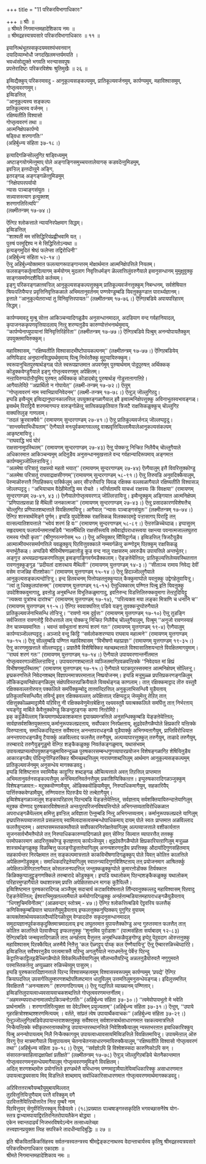 +++
title = "11 परिकरविभागाधिकारः"

+++
॥ श्रीः ॥  
॥ श्रीमते निगमान्तमहादेशिकाय नमः ॥  
॥ श्रीमद्रहस्यत्रयसारे परिकरविभागाधिकारः ॥ ११ ॥  
  
इयानित्थंभूतस्सकृदयमवश्यंभवनवान्  
दयादिव्याम्भोधौ जगदखिलमन्तर्यमयति ।  
भवध्वंसोद्युक्ते भगवति भरन्यासवपुषः   
प्रपत्तेरादिष्टः परिकरविशेषः श्रुतिमुखैः ॥ २६ ॥

इव्विद्यैक्कुप् परिकरमावदु - आनुकूल्यसङ्कल्पमुम्, प्रातिकूल्यवर्जनमुम्, कार्पण्यमुम्, महाविश्वासमुम्, गोप्तृत्ववरणमुम्।  
इव्विडत्तिल्  
‘‘आनुकूल्यस्य सङ्कल्पः  
प्रातिकूल्यस्य वर्जनम् ।  
रक्षिष्यतीति विश्वासो  
गोप्तृत्ववरणं तथा ॥  
आत्मनिक्षेपकार्पण्ये  
षड्विधा शरणागतिः’’  
(अहिर्बुध्न्य संहिता ३७-१८।)  

इत्यादिगळिऱ्सॊल्लुगिऱ षाड्विध्यमुम्  
अष्टाङ्गयोगमॆऩ्ऩुमाप् पोले अङ्गाङ्गिसमुच्चयत्तालेयागक् कडवदॆऩ्ऩुमिडमुम्,  
इवऱ्ऱिल् इऩ्ऩदॊऩ्ऱुमे अङ्गि,  
इतरङ्गळ् अङ्गङ्गळॆऩ्ऩुमिडमुम्  
‘‘निक्षेपापरपर्यायो  
न्यासः पञ्चाङ्गसंयुतः ।  
सन्न्यासस्त्याग इत्युक्तश्  
शरणागतिरित्यपि’’  
(लक्ष्मीतन्त्रम् १७-७४।) 

ऎऩ्गिऱ श्लोकत्ताले न्यायनिरपेक्षमाग सिद्धम्।  
इव्विडत्तिल्  
‘‘शाश्वती मम संसिद्धिरियंप्रह्वीभवामि यत् ।  
पुरुषं परमुद्दिश्य न मे सिद्धिरितोऽन्यथा ॥  
इत्यङ्गमुदितं श्रेष्ठं फलेप्सा तद्विरोधिनी’’  
(अहिर्बुध्न्य संहिता ५२-१४।)  
ऎऩ्ऱु अहिर्बुध्न्योक्तमाऩ फलत्यागरूपाङ्गान्तरम् मोक्षार्थमाऩ आत्मनिक्षेपत्तिले नियतम्।  
फलसङ्गकर्तृत्वादित्यागम् कर्मयोगम् मुदलाग निवृत्तिधर्मङ्ग ळॆल्लात्तिलुंवरुगैयाले इव्वनुसन्धानम् मुमुक्षुवुक्कु साङ्गसमर्पणदशैयिले कर्तव्यम्।  
इङ्गु परिकरङ्गळाऩवऱ्ऱिल् आनुकूल्यसङ्कल्पत्तुक्कुम् प्रातिकूल्यवर्जनत्तुक्कुम् निबन्धनम्, सर्वशेषियाऩ श्रियःपतियैप्पऱ्ऱ प्रवृत्तिनिवृत्तिकळाले अभिमतानुवर्तनम् पण्णवेण्डुम्बडि यिवऩुक्कुण्डाऩ पारार्थ्यज्ञानम्।  
इत्ताले ‘‘आनुकूल्येतराभ्यां तु विनिवृत्तिरपायतः’’ (लक्ष्मीतन्त्रम् १७-७६।) ऎऩ्गिऱबडिये अपायपरिहारम् सिद्धम्।  

कार्पण्यमावदु मुऩ्बु सॊऩ्ऩ आकिञ्चन्यादिगळुडैय अनुसन्धानमादल्, अदडियाग वन्द गर्वहानियादल्, कृपाजनककृपणवृत्तियादलाय् निऩ्ऱु शरण्यऩुडैय कारुण्योत्तंभनार्थमुमाय्,  
‘‘कार्पण्येनाप्युपायानां विनिवृत्तिरिहेरिता’’ (लक्ष्मीतन्त्रम् १७-७७।) ऎऩ्गिऱबडिये पिऩ्बुम् अनन्योपायतैक्कुम् उपयुक्तमायिरुक्कुम्।  

महाविश्वासम्, ‘‘रक्षिष्यतीति विश्वासादभीष्टोपायकल्पनम्’’ (लक्ष्मीतन्त्रम् १७-७७।) ऎऩ्गिऱबडियेय्  
अणियिडाद अनुष्ठानसिद्ध्यर्थमुमाय्प् पिऩ्बु निर्भरतैक्कु मुऱुप्पायिरुक्कुम्।  
स्वरूपानुचितपुरुषार्थङ्गळ् पोले स्वरूपप्राप्तमाऩ अपवर्गमुम् पुरुषार्थमाम् पोदुपुरुषऩ् अर्थिक्कक् कॊडुक्कवेण्डुगैयाले इङ्गु गोप्तृत्ववरणमुम् अपेक्षितम्।  
नऩ्ऱायिरुप्पदॊऩ्ऱैयुमिप् पुरुषऩ् अर्थिक्कक् कॊडादबोदु पुरुषार्थङ् गॊडुत्ताऩागाऩिऱे।  
आगैयालेयिऱे ‘‘अप्रार्थितो न गोपायेत्’’ (लक्ष्मी-तन्त्रम् १७-७२।) ऎऩ्ऱुम्  
‘‘गोप्तृत्ववरणं नाम स्वाभिप्रायनिवेदनम्’’ (लक्ष्मी-तन्त्रम् १७-७८।) ऎऩ्ऱुञ् जॊल्लुगिऱदु।  
इप्पडि इव्वैन्दुम् इव्विद्यानुष्ठानकालत्तिल् उपयुक्तङ्गळागैयाल् इवै इव्वात्मनिक्षेपत्तुक्कु अविनाभूतस्वभावङ्गळ्।  
इव्वर्थम् पिराट्टियै शरणमागप्पऱ्ऱ वारुङ्गोळॆऩ्ऱु सात्विकप्रकृतियाऩ त्रिजटै राक्षसिकळुक्कुच् चॊल्लुगिऱ वाक्यत्तिलुङ् गाणलाम्।  
‘‘तदलं क्रूरवाक्यैर्वः’’ (रामायणम् सुन्दरगाण्डम् २७-४१।) ऎऩ्ऱु प्रातिकूल्यवर्जनञ् जॊल्लप्पट्टदु।  
‘‘सान्त्वमेवाभिधीयताम्’’ ऎऩ्गैयाले मनःपूर्वकमागवल्लदु वाक्प्रवृत्तियिल्लामैयालेआनुकल्यसंकल्पम् आकृष्टमायिऱ्ऱु।  
‘‘राघवाद्धि भयं घोरं  
राक्षसानामुपस्थितम्’’ (रामायणम् सुन्दरगाण्डम् २७-४३) ऎऩ्ऱु पोक्कऱ्ऱु निऱ्किऱ निलैयैच् चॊल्लुगैयाले अधिकारमाऩ आकिञ्चन्यमुम् अदिऩुडैय अनुसन्धानमुखत्ताले वन्द गर्वहान्यादिरूपमाय् अङ्गमाऩ कार्पण्यमुञ्जॊल्लिऱ्ऱायिऱ्ऱु।  
‘‘अलमेषा परित्रातुं राक्षस्यो महतो भयात्’’ (रामायणम् सुन्दरगाण्डम् २७-४४) ऎऩ्गैयालुम् इत्तै विवरित्तुक्कॊण्डु ‘‘अलमेषा परित्रातुं राघवाद्राक्षसीगणम्’’(रामायणम् सुन्दरगाण्डम् ५८-९१।) ऎऩ्ऱु तिरुवडि अनुवदिक्कैयालुम्, पॆरुमाळॊरुत्तऩै निग्रहिक्कप् पार्क्किलुम् अवर् सीऱ्ऱत्तैयाऱ्ऱि यिवळ् रक्षिक्क वल्लवळागैयाले रक्षिष्यतीति विश्वासञ् जॊल्लप्पट्टदु। ‘‘अभियाचाम वैदेहीमेतद्धि मम रोचते । भर्त्सितामपि याचध्वं राक्षस्यः किं विवक्षया’’ (रामायणम् सुन्दरगाण्डम् २७-४१, ४३।) ऎऩ्गैयालेगोप्तृत्ववरणञ् जॊल्लिऱ्ऱायिऱ्ऱु। इव्वैन्दुक्कुम् अङ्गियाऩ आत्मनिक्षेपम् ‘‘प्रणिपातप्रसन्ना हि मैथिली जनकात्मजा’’ (रामायणम् सुन्दरगाण्डम् २७-४३।) ऎऩ्ऱु प्रसादकारणविशेषत्तैच् चॊल्लुगिऱ प्रणिपातशब्दत्ताले विवक्षितमायिऱ्ऱु। आगैयाल् ‘‘न्यासः पञ्चाङ्गसंयुतः’’ (लक्ष्मीतन्त्रम् १७-७४।) ऎऩ्गिऱ शास्त्रार्थमिङ्गे पूर्णम्। इप्पडि युपदेशिक्क राक्षसिकळ् विलक्कादमट्टे पऱ्ऱासागप् पिराट्टि तऩ् वात्सल्यातिशयत्ताले ‘‘भवेयं शरणं हि वः’’ (रामायणम् सुन्दरगाण्डम् ५८-८९।) ऎऩ्ऱरुळिच्चॆय्दाळ्। इप्पासुरम् सहृदयमाय् फलपर्यन्तमाऩबडियै ‘‘मातर्मैथिलि राक्षसीस्त्वयि तथैवार्द्रापराधास्त्वया रक्षन्त्या पवनात्मजाल्लघुतरा रामस्य गोष्ठी कृता’’ (श्रीगुणरत्नगोसम् ५०।) ऎऩ्ऱु अभियुक्तर् वौियिट्टार्गळ्। इव्विडत्तिल् त्रिजटैयुडैय आत्मात्मीयभरसमर्पणत्तिले यवळुक्कुप् पिऱवित्तुवक्काले नम्मवर्गळॆऩ्ऱु कण्णोट्टम् पिऱक्कुम् राक्षसिकळु मन्तर्भूतैकळ्। अप्पडिये श्रीविभीषणाऴ्वाऩोडु कूड वन्द नालु राक्षसरुम् अवरुडैय उपायत्तिले अन्तर्भूतर्। अङ्गुऱ्ऱ अभयप्रदानप्रकरणत्तिलुम् इव्वङ्गाङ्गिवर्गमडैक्कलाम्। ऎङ्ङऩेयॆऩ्ऩिल्; प्रातिकूल्यत्तिलेव्यवस्थितऩाऩ रावणऩुक्कुङ्गूड ‘‘प्रदीयतां दाशरथाय मैथिली’’ (रामायणम् युत्तगाण्डम् १४-३।) ‘‘सीताञ्च रामाय निवेद्य देवीं वसेम राजन्निह वीतशोकाः’’ (रामायणम् युत्तगाण्डम् १५-१४।) ऎऩ्ऱु हिदञ्जॊल्लुगैयाले आनुकूल्यसङ्कल्पन्दोऱ्ऱिऱ्ऱु। इन्द हितवचनम् पित्तोपहतऩुक्कुप्पाल् कैक्कुमाप्पोले यवऩुक्कु उद्वेगहेतुवायिऱ्ऱु। ‘‘त्वां तु धिक्कुलपांसनम्’’ (रामायणम् युत्तगाण्डम् १६-१५) ऎऩ्ऱुधिक्कारम् पण्णिऩ पिऩ्बु इऩि यिवऩुक्कु उपदेशिक्कवुमागादु, इवऩोडु अनुबन्धित्त विभूतिकळुमागादु, इवऩिरुन्द विडत्तिलिरुक्कवुमागा तॆऩ्ऱऱुदियिट्टु ‘‘त्यक्त्वा पुत्रांश्च दारांश्च’’ (रामायणम् युत्तगाण्डम् १७-१४), ‘‘परित्यक्ता मया लङ्का मित्राणि च धनानि च’’ (रामायणम् युत्तगाण्डम् १९-५।) ऎऩ्गिऱ स्ववाक्यत्तिऩ् पडिये यङ्गु तुवक्कऱ्ऱुप्पोरुगैयाले प्रातिकूल्यवर्जनाभिसन्धि तोऱ्ऱिऱ्ऱु। ‘‘रावणो नाम दुर्वृत्तः’’ (रामायणम् युत्तगाण्डम् १७-१०) ऎऩ्ऱु तुडङ्गि सर्वजित्ताऩ रावणऩोट्टै विरोधत्ताले ताम् पोक्कऱ्ऱु निऱ्किऱ निलैयैच् चॊल्लुगैयालुम्, पिऩ्बुम् ‘‘अनुजो रावणस्याहं तेन चास्म्यवमानितः । भवन्तं सर्वभूतानां शरण्यं शरणं गतः’’ (रामायणम् युत्तगाण्डम् १९-४) ऎऩ्गैयालुम् कार्पण्यञ्जॊल्लप्पट्टदु। अञ्जादे वन्दु किट्टि ‘‘सर्वलोकशरण्याय राघवाय महात्मने’’ (रामायणम् युत्तगाण्डम् १७-१५।) ऎऩ्ऱु सॊल्लुम्बडि पण्णिऩ महाविश्वासम् ‘‘विभीषणो महाप्राज्ञः’’ (रामायणम् युत्तगाण्डम् १९-३५।) ऎऩ्ऱु कारणमुखत्ताले सॊल्लप्पट्टदु। प्राज्ञतैयै विशेषिक्किऱ महच्छब्दत्ताले विश्वासातिशयन्दाऩे विवक्षितमागवुमाम्। ‘‘राघवं शरणं गतः’’ (रामायणम् युत्तगाण्डम् १७-१४।) ऎऩ्गैयाले उपायवरणान्तर्नीतमाऩ गोप्तृत्ववरणञ्जॊल्लिऱ्ऱायिऱ्ऱु। उपायवरणशब्दत्ताले व्यञ्जितमागिऱवळवऩ्ऱिक्के ‘‘निवेदयत मां क्षिप्रं विभीषणमुपस्थितम्’’ (रामायणम् युत्तगाण्डम् १७-१५।) ऎऩ्गैयाले घटकपुरस्सरमाऩ आत्मनिक्षेपम् सॊल्लिऱ्ऱु। इप्प्रकरणत्तिले निवेदनशब्दम् विज्ञापनमात्रपरमाऩाल् निष्प्रयोजनम्। इप्पडि मऱ्ऱुमुळ्ळ प्रपत्तिप्रकरणङ्गळिलुम् लौकिकद्रव्यनिक्षेपङ्गळिलुम् संक्षेपविस्तरप्रक्रियैयाले यिव्वर्थङ्गळ् काणलाम्। ताऩ् रक्षिक्कमाट्टाद तॊरु वस्तुवै रक्षिक्कवल्लऩॊरुवऩ् पक्कलिले समर्पिक्कुम्बोदु ताऩवऩ्दिऱत्तिल् अनुकूलाभिसन्धियै युडैयऩाय् प्रतिकूलाभिसन्धियैत् तविर्न्दु इवऩ् रक्षिक्कवल्लऩ् अपेक्षित्ताल् रक्षिप्पदुञ् जॆय्युमॆऩ्ऱु तेऱित् ताऩ् रक्षित्तुक्कॊळ्ळमाट्टामैयै यऱिवित्तु नी रक्षिक्कवेणुमॆऩ्ऱबेक्षित्तु रक्ष्यवस्तुवै यवऩ्बक्कलिले समर्पित्तु ताऩ् निर्भरऩाय् भयङ्गॆट्टु मार्बिले कैवैत्तुक्कॊण्डु किडन्दुऱङ्गक् काणा निऩ्ऱोमिऱे।  
इक् कट्टळैयॆल्लाम् क्रियमाणार्थप्रकाशकमाऩ द्वयाख्यमन्त्रत्तिले अनुसन्धिक्कुम्बडि यॆङ्ङऩेयॆऩ्ऩिल्; सार्वज्ञसर्वशक्तियुक्तऩाय्,कर्मानुरूपफलप्रदऩाय्, सर्वोपकार निरपेक्षऩाय्, क्षुद्रदेवतैगळैप्पोले क्षिप्रकारि यऩ्ऱिक्के यिरुप्पाऩाय्, समाधिकदरिद्रऩाऩ सर्वेश्वरऩ् अनन्तापराधङ्गळै युडैयार्क्कु अभिगम्यऩागैयुम्, प्राप्तिविरोधियाऩ अनन्तापराधङ्गळैयु टैयार्क्कु अळविल्लाद फलत्तैत् तरुगैयुम्, अल्पव्यापारत्तुक्कुत् तरुगैयुम्, ताऴादे तरुगैयुम्, तरम्बारादे तरुगैयुङ्गूडुमो वॆऩ्गिऱ शङ्कैकळुक्कु निवर्तकङ्गळुमाय्, यथासंभवम् उपायत्वप्राप्यत्वोपयुक्तङ्गळुमायिरुन्दुळ्ळ पुरुषकारसम्बन्धगुणव्यापारप्रयोजन विशेषङ्गळागिऱ शेषियिऩुडैय आकारङ्गळैप् पॊदिन्दुगॊण्डिरुक्किऱ श्रीमच्छब्दत्तिलुम् नारायणशब्दत्तिलुम् आर्थमाग आनुकूल्यसङ्कल्पमुम् प्रातिकूल्यवर्जनमुम् अनुसन्धेय मागक्कडवदु।  
इप्पडि विशिष्टऩाऩ स्वामियैक् काट्टुगिऱ शब्दङ्गळ् औचित्यत्ताले अवऩ् तिऱत्तिल् प्राप्तमाऩ अभिमतानुवर्तनसङ्कल्पत्तैयुम् अनभिमतनिवर्तनत्तैयुम् प्रकाशिप्पिक्किऩ्ऱऩ। इप्पुरुषकारादिगळञ्जुक्कुम् विशेषङ्गळावऩ:- मऱुक्कवॊण्णामैयुम्, ऒऴिक्कवॊऴियामैयुम्, निरुपाधिकमागैयुम्, सहकारियैप् पार्त्तिरुक्कवेण्डामैयुम्, तण्णियराऩ पिऱरुडैय पेऱे तऩ्बेऱागैयुम्।  
इव्विशेषङ्गळञ्जालुम् शङ्कापरिहारम् पिऱन्दबडि यॆङ्ङऩेयॆऩ्ऩिल्, सर्वज्ञऩाय् सर्वशक्तियायिरुन्दाऩेयागिलुम् मऱुक्क वॊण्णाद पुरुषकारविशेषत्ताले अन्तःपुरपरिजनविषयत्तिऱ्पोले अभिगन्तव्यताविरोधिकळाऩ अपराधङ्गळैयॆल्लाम् क्षमित्तु इवऱ्ऱिल् अविज्ञाता ऎऩ्ऩुम्बडि निऩ्ऱु अभिगन्तव्यऩाम्। कर्मानुरूपफलप्रदऩे यागिलुम् इप्प्रपत्तिरूपव्याजत्ताले प्रसन्नऩाय् स्वामित्वदासत्वसम्बन्धोपाधिकमाय् दायम् पोले स्वतः प्राप्तमाऩ अळविल्लाद फलत्तैयुन्दरुम्। अवाप्तसमस्तकामतैयाले सर्वोपकारनिरपेक्षऩेयागिलुम् अल्पव्याजत्ताले वशीकार्यऩाऩ सुजनसार्वभौमऩैप्पोले तऩ् निरुपाधिककारुण्यादिगळाले इवऩ् सॆय्गिऱ सिल्वाऩ व्यापारत्तैत् तऩक्कु परमोपकारमाग आदरित्तुक्कॊण्डु कृतज्ञऩाय् कार्यञ्जॆय्युम्। क्षुद्रदेवतैगळैप्पोले क्षिप्रकारियऩ्ऱागिलुम् मऱ्ऱुळ्ळ शास्त्रार्थङ्गळुक्कु विळम्बित्तु फलङ्गॊडुत्ताऩेयागिलुम् अनन्यशरणऩुडैय प्रपत्तिक्कु औदार्यादिगुणसहितमाय् सहकार्यन्तर निरपेक्षमाऩ तऩ् सङ्कल्पमात्रत्ताले काकविभीषणादिगळुक्कुप् पोले यिवऩ् कोलिऩ कालत्तिले अपेक्षितम्गॊडुक्कुम्। समाधिकदरिद्रऩेयागिलुम् स्वातन्त्र्यादिगुणविशिष्टऩाय् तऩ् प्रयोजनमाग आश्रितर्क्कु अपेक्षितञ्जॆय्गिऱाऩागैयाल् कोसलजनपदत्तिल् जन्तुक्कळुक्कुप्पोले कुमारऩोडॊक्क तिर्यक्काऩ किळिक्कुप्पालूट्टुङ्गणक्किले तरम्बारादे कॊडुक्कुम्। इप्पडि यथालोकम् पिऱन्दशङ्कैकळुक्कु यथालोकम् परिहारमुण्डागैयाले यथाशास्त्रम् प्रपत्ति अपेक्षितसाधन मागक् कुऱैयिल्लै।  
इव्विशिष्टमाऩ पुरुषकारादिगळ् अञ्जैयुम् सदाचार्य कटाक्षविशेषत्ताले तौिन्दवऩुक्कल्लदु महाविश्वासम् पिऱवादु ऎङ्ङऩेयॆऩ्ऩिल्; ईश्वराभिमुखऩल्लामैयाले कर्मयोगादिगळुक्कु अनर्हऩाम्बडियाऩमहापराधङ्गळैयुडैयऩाय् ‘‘धिगशुचिमविनीतम्’’ (आळवन्दार् स्तोत्रम् - ४७।) ऎऩ्गिऱ श्लोकत्तिऩ्बडिये ऎट्टवरिय फलत्तैक् कणिसिक्कुम्बडियाऩ चापलत्तैयुमुडैयऩाय् इप्फलत्तुक्कनुष्ठिक्कप् पुगुगिऱ वुपायम् कायक्लेशार्थव्ययकालदैर्घ्यादिगळॊऩ्ऱुम् वेण्डाददॊरु सकृदनुसन्धानमादल् समुदायज्ञानपूर्वकसकृदुक्तिमात्रमादलाय् इन्द लघुतरमाऩ वुपायत्तैक्कॊण्डु अन्द गुरुतरमाऩ फलत्तैत् ताऩ् कोलिऩ कालत्तिले पॆऱवासैप्पट्टु इप्फलत्तुक्कु ‘‘शुनामिव पुरोडाशः’’ (पात्मसंहिता सर्याबादम् १२-८३) ऎऩ्गिऱबडिये जन्मवृत्तादिगळाले ताऩ् अनर्हऩाय् वैत्तुत्तऩ् अनुबन्धिकळैयुङ्गॊण्डु इप्पेऱु पॆऱुवदाग ऒरुत्तऩुक्कु महाविश्वासम् पिऱक्कैयिल् अरुमैयै निऩैत्तु 'कल ऎळ्गट्टुप् पोय्क् कल ऎण्णैयायिऱ्ऱु' ऎऩ्ऱु ऎम्बाररुळिच्चॆय्दारिऱे।  
इव्विडत्तिल् सर्वेश्वरऩुडैय परत्वमात्रत्तै यऱिन्दु अगलुगैयाले नराधमऩॆऩ्ऱु पेर्बॆऱ्ऱ पिऱन्दु कॆट्टाऩिऱ्काट्टिल्इडैच्चिगळैप्पोले विवेकमिल्लैयेयागिलुम् सौलभ्यत्तैयऱिन्दु अन्नलऩुडैयॊरुवऩै नणुगुमवऩे परमास्तिकऩॆऩ्ऱु अप्पुळ्ळार रुळिच्चॆय्युम् पासुरम्।  
इप्पडि पुरुषकारादिज्ञानत्ताले पिऱन्द विश्वासमहत्वमुम् विश्वासस्वरूपमुम् कार्पण्यमुम् ‘प्रपद्ये’ ऎऩ्गिऱ क्रियापदत्तिल् उपसर्गत्तिलुम्शरणशब्दोपश्लिष्टमाऩ धातुविलुम् उत्तमऩिलुमनुसन्धेयङ्गळ्। इदिलुत्तमऩिल् विवक्षितत्तै ‘‘अनन्यशरणः’’ (शरणागदिगत्यम्।) ऎऩ्ऱु गद्यत्तिले व्याख्यानम् पण्णिऩार्। इव्विडत्तिलुपायत्वाध्यवसायवाचकशब्दत्तिले गोप्तृत्ववरणमन्तर्नीतम्। ‘‘अहमस्म्यपराधानामालयोऽकिञ्चनोऽगतिः’’ (अहिर्बुध्न्य संहिता ३७-३०।) ‘‘त्वमेवोपायभूतो मे भवेति प्रार्थनामतिः । शरणागतिरित्युक्ता सा देवेऽस्मिन् प्रयुज्यताम्’’ (अहिर्बुध्न्य संहिता ३७-३१।) ऎऩ्ऱुम्, ‘‘उपाये गृहरक्षित्रोश्शब्दश्शरणमित्ययम् । वर्तते, सांप्रतं त्वेष उपायार्थैकवाचकः’’ (अहिर्बुध्न्य संहिता ३७-२९।) ऎऩ्ऱुञ्जॊल्लुगिऱबडियेउपायान्तराशक्तऩुक्कु सर्वेश्वरऩ् सर्वशास्त्रार्थसाधारणमाऩ रक्षकत्वमात्रत्तिले निऱ्कैयऩ्ऱिक्के स्वीकृतभरऩाय्क्कॊण्डु उपायान्तरस्थानत्तिले निवेशिक्कैयालुम् न्यस्तभरऩाऩ इव्वधिकारिक्कुप् पिऩ्बु अनन्योपायत्वम् निलै निऱ्कैक्कागवुम् उपायत्वाध्यावसायमिव्विडत्तिले विवक्षितमायिऱ्ऱु। उपायमॆऩ्ऱाल् ऒरु विरगु ऎऩ्ऱ मात्रमागैयाले यिव्वुपायत्वम् चेतनाचेतनसाधारणमायिरुक्कैयालुम्,‘‘रक्षिष्यतीति विश्वासो गोप्तृत्ववरणं तथा’’ (अहिर्बुध्न्य संहिता ३७-१८।) ऎऩ्ऱुम्, ‘‘सर्वज्ञोऽपि हि विश्वेशस्सदा कारुणिकोऽपि सन् । संसारतन्त्रवाहित्वाद्रक्षापेक्षां प्रतीक्षते’’ (लक्ष्मीतन्त्रम् १७-७८) ऎऩ्ऱुञ् जॊल्लुगिऱबडिये चेतनैकान्तमाऩ गोप्तृत्ववरणमनुसन्धेयमागैयालुम् गोप्तृत्ववरणमुमिङ्गे विवक्षितम्।  
अदिल् शरणशब्दमॊरु प्रयोगत्तिले इरण्डर्थत्तै यभिधानम् पण्णमाट्टामैयालेयिव्वधिकारिक्कु असाधारणमाऩ उपायत्वाद्ध्यवसाय मिव् विडत्तिले शाब्दमाय् सर्वाधिकारिसाधारणमाऩ गोप्तृत्ववरणमार्थमागक्कडवदु।  
  
अऱिवित्तऩरऩ्बरैयम्बऱैयुमुबायमिल्लात्  
तुऱवित्तुऩियिऱ्ऱुणैयाम् परऩै वरिक्कुम् वगै  
उऱवित्तऩैयिऩ्ऱियॊत्तारॆऩ निऩ्ऱ वुम्बरै नाम्  
पिऱवित्तुयर् सॆगुवीरॆऩ्ऱिरक्कुम् पिऴैयऱवे। (१८)प्रख्यातः पञ्चषाङ्गस्सकृदिति भगवच्छासनैरेष योग-  
स्तत्र द्वाभ्यामपायाद्विरतिरनितरोपायतैकेन बोद्ध्या ।  
एकेन स्वान्तदार्ढ्यं निजभरविषयेऽन्येन तत्साध्यतेच्छा  
तत्त्वज्ञानप्रयुक्ता त्विह सपरिकरे तादधीन्यादिबुद्धिः ॥ २७ ॥  
  
इति श्रीकवितार्किकसिंहस्य सर्वतन्त्रस्वतन्त्रस्य श्रीमद्वेङ्कटनाथस्य वेदान्ताचार्यस्य कृतिषु श्रीमद्रहस्यत्रयसारे परिकरविभागाधिकार एकादशः ॥  
श्रीमते निगमान्तमहादेशिकाय नमः ॥